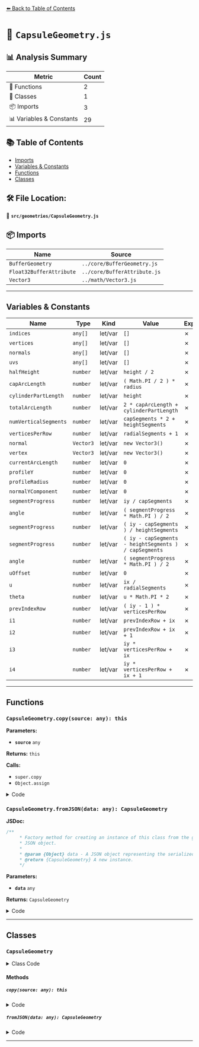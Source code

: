 [⬅️ Back to Table of Contents](../../index.md)

# 📄 `CapsuleGeometry.js`

## 📊 Analysis Summary

| Metric | Count |
|--------|-------|
| 🔧 Functions | 2 |
| 🧱 Classes | 1 |
| 📦 Imports | 3 |
| 📊 Variables & Constants | 29 |

## 📚 Table of Contents

- [Imports](#imports)
- [Variables & Constants](#variables-constants)
- [Functions](#functions)
- [Classes](#classes)

## 🛠️ File Location:
📂 **`src/geometries/CapsuleGeometry.js`**

## 📦 Imports

| Name | Source |
|------|--------|
| `BufferGeometry` | `../core/BufferGeometry.js` |
| `Float32BufferAttribute` | `../core/BufferAttribute.js` |
| `Vector3` | `../math/Vector3.js` |


---

## Variables & Constants

| Name | Type | Kind | Value | Exported |
|------|------|------|-------|----------|
| `indices` | `any[]` | let/var | `[]` | ✗ |
| `vertices` | `any[]` | let/var | `[]` | ✗ |
| `normals` | `any[]` | let/var | `[]` | ✗ |
| `uvs` | `any[]` | let/var | `[]` | ✗ |
| `halfHeight` | `number` | let/var | `height / 2` | ✗ |
| `capArcLength` | `number` | let/var | `( Math.PI / 2 ) * radius` | ✗ |
| `cylinderPartLength` | `number` | let/var | `height` | ✗ |
| `totalArcLength` | `number` | let/var | `2 * capArcLength + cylinderPartLength` | ✗ |
| `numVerticalSegments` | `number` | let/var | `capSegments * 2 + heightSegments` | ✗ |
| `verticesPerRow` | `number` | let/var | `radialSegments + 1` | ✗ |
| `normal` | `Vector3` | let/var | `new Vector3()` | ✗ |
| `vertex` | `Vector3` | let/var | `new Vector3()` | ✗ |
| `currentArcLength` | `number` | let/var | `0` | ✗ |
| `profileY` | `number` | let/var | `0` | ✗ |
| `profileRadius` | `number` | let/var | `0` | ✗ |
| `normalYComponent` | `number` | let/var | `0` | ✗ |
| `segmentProgress` | `number` | let/var | `iy / capSegments` | ✗ |
| `angle` | `number` | let/var | `( segmentProgress * Math.PI ) / 2` | ✗ |
| `segmentProgress` | `number` | let/var | `( iy - capSegments ) / heightSegments` | ✗ |
| `segmentProgress` | `number` | let/var | `( iy - capSegments - heightSegments ) / capSegments` | ✗ |
| `angle` | `number` | let/var | `( segmentProgress * Math.PI ) / 2` | ✗ |
| `uOffset` | `number` | let/var | `0` | ✗ |
| `u` | `number` | let/var | `ix / radialSegments` | ✗ |
| `theta` | `number` | let/var | `u * Math.PI * 2` | ✗ |
| `prevIndexRow` | `number` | let/var | `( iy - 1 ) * verticesPerRow` | ✗ |
| `i1` | `number` | let/var | `prevIndexRow + ix` | ✗ |
| `i2` | `number` | let/var | `prevIndexRow + ix + 1` | ✗ |
| `i3` | `number` | let/var | `iy * verticesPerRow + ix` | ✗ |
| `i4` | `number` | let/var | `iy * verticesPerRow + ix + 1` | ✗ |


---

## Functions

### `CapsuleGeometry.copy(source: any): this`

**Parameters:**

- **`source`** `any`

**Returns:** `this`

**Calls:**

- `super.copy`
- `Object.assign`

<details><summary>Code</summary>

```typescript
copy( source ) {

		super.copy( source );

		this.parameters = Object.assign( {}, source.parameters );

		return this;

	}
```
</details>

### `CapsuleGeometry.fromJSON(data: any): CapsuleGeometry`

**JSDoc:**
```typescript
/**
	 * Factory method for creating an instance of this class from the given
	 * JSON object.
	 *
	 * @param {Object} data - A JSON object representing the serialized geometry.
	 * @return {CapsuleGeometry} A new instance.
	 */
```

**Parameters:**

- **`data`** `any`

**Returns:** `CapsuleGeometry`

<details><summary>Code</summary>

```typescript
static fromJSON( data ) {

		return new CapsuleGeometry( data.radius, data.height, data.capSegments, data.radialSegments, data.heightSegments );

	}
```
</details>


---

## Classes

### `CapsuleGeometry`

<details><summary>Class Code</summary>

```ts
class CapsuleGeometry extends BufferGeometry {

	/**
	 * Constructs a new capsule geometry.
	 *
	 * @param {number} [radius=1] - Radius of the capsule.
	 * @param {number} [height=1] - Height of the middle section.
	 * @param {number} [capSegments=4] - Number of curve segments used to build each cap.
	 * @param {number} [radialSegments=8] - Number of segmented faces around the circumference of the capsule. Must be an integer >= 3.
	 * @param {number} [heightSegments=1] - Number of rows of faces along the height of the middle section. Must be an integer >= 1.
	 */
	constructor( radius = 1, height = 1, capSegments = 4, radialSegments = 8, heightSegments = 1 ) {

		super();

		this.type = 'CapsuleGeometry';

		/**
		 * Holds the constructor parameters that have been
		 * used to generate the geometry. Any modification
		 * after instantiation does not change the geometry.
		 *
		 * @type {Object}
		 */
		this.parameters = {
			radius: radius,
			height: height,
			capSegments: capSegments,
			radialSegments: radialSegments,
			heightSegments: heightSegments,
		};

		height = Math.max( 0, height );
		capSegments = Math.max( 1, Math.floor( capSegments ) );
		radialSegments = Math.max( 3, Math.floor( radialSegments ) );
		heightSegments = Math.max( 1, Math.floor( heightSegments ) );

		// buffers

		const indices = [];
		const vertices = [];
		const normals = [];
		const uvs = [];

		// helper variables

		const halfHeight = height / 2;
		const capArcLength = ( Math.PI / 2 ) * radius;
		const cylinderPartLength = height;
		const totalArcLength = 2 * capArcLength + cylinderPartLength;

		const numVerticalSegments = capSegments * 2 + heightSegments;
		const verticesPerRow = radialSegments + 1;

		const normal = new Vector3();
		const vertex = new Vector3();

		// generate vertices, normals, and uvs

		for ( let iy = 0; iy <= numVerticalSegments; iy ++ ) {

			let currentArcLength = 0;
			let profileY = 0;
			let profileRadius = 0;
			let normalYComponent = 0;

			if ( iy <= capSegments ) {

				// bottom cap
				const segmentProgress = iy / capSegments;
				const angle = ( segmentProgress * Math.PI ) / 2;
				profileY = - halfHeight - radius * Math.cos( angle );
				profileRadius = radius * Math.sin( angle );
				normalYComponent = - radius * Math.cos( angle );
				currentArcLength = segmentProgress * capArcLength;

			} else if ( iy <= capSegments + heightSegments ) {

				// middle section
				const segmentProgress = ( iy - capSegments ) / heightSegments;
				profileY = - halfHeight + segmentProgress * height;
				profileRadius = radius;
				normalYComponent = 0;
				currentArcLength = capArcLength + segmentProgress * cylinderPartLength;

			} else {

				// top cap
				const segmentProgress =
					( iy - capSegments - heightSegments ) / capSegments;
				const angle = ( segmentProgress * Math.PI ) / 2;
				profileY = halfHeight + radius * Math.sin( angle );
				profileRadius = radius * Math.cos( angle );
				normalYComponent = radius * Math.sin( angle );
				currentArcLength =
					capArcLength + cylinderPartLength + segmentProgress * capArcLength;

			}

			const v = Math.max( 0, Math.min( 1, currentArcLength / totalArcLength ) );


			// special case for the poles

			let uOffset = 0;

			if ( iy === 0 ) {

				uOffset = 0.5 / radialSegments;

			} else if ( iy === numVerticalSegments ) {

				uOffset = - 0.5 / radialSegments;

			}

			for ( let ix = 0; ix <= radialSegments; ix ++ ) {

				const u = ix / radialSegments;
				const theta = u * Math.PI * 2;

				const sinTheta = Math.sin( theta );
				const cosTheta = Math.cos( theta );

				// vertex

				vertex.x = - profileRadius * cosTheta;
				vertex.y = profileY;
				vertex.z = profileRadius * sinTheta;
				vertices.push( vertex.x, vertex.y, vertex.z );

				// normal

				normal.set(
					- profileRadius * cosTheta,
					normalYComponent,
					profileRadius * sinTheta
				);
				normal.normalize();
				normals.push( normal.x, normal.y, normal.z );

				// uv

				uvs.push( u + uOffset, v );

			}

			if ( iy > 0 ) {

				const prevIndexRow = ( iy - 1 ) * verticesPerRow;
				for ( let ix = 0; ix < radialSegments; ix ++ ) {

					const i1 = prevIndexRow + ix;
					const i2 = prevIndexRow + ix + 1;
					const i3 = iy * verticesPerRow + ix;
					const i4 = iy * verticesPerRow + ix + 1;

					indices.push( i1, i2, i3 );
					indices.push( i2, i4, i3 );

				}

			}

		}

		// build geometry

		this.setIndex( indices );
		this.setAttribute( 'position', new Float32BufferAttribute( vertices, 3 ) );
		this.setAttribute( 'normal', new Float32BufferAttribute( normals, 3 ) );
		this.setAttribute( 'uv', new Float32BufferAttribute( uvs, 2 ) );

	}

	copy( source ) {

		super.copy( source );

		this.parameters = Object.assign( {}, source.parameters );

		return this;

	}

	/**
	 * Factory method for creating an instance of this class from the given
	 * JSON object.
	 *
	 * @param {Object} data - A JSON object representing the serialized geometry.
	 * @return {CapsuleGeometry} A new instance.
	 */
	static fromJSON( data ) {

		return new CapsuleGeometry( data.radius, data.height, data.capSegments, data.radialSegments, data.heightSegments );

	}

}
```
</details>

#### Methods

##### `copy(source: any): this`

<details><summary>Code</summary>

```ts
copy( source ) {

		super.copy( source );

		this.parameters = Object.assign( {}, source.parameters );

		return this;

	}
```
</details>

##### `fromJSON(data: any): CapsuleGeometry`

<details><summary>Code</summary>

```ts
static fromJSON( data ) {

		return new CapsuleGeometry( data.radius, data.height, data.capSegments, data.radialSegments, data.heightSegments );

	}
```
</details>


---